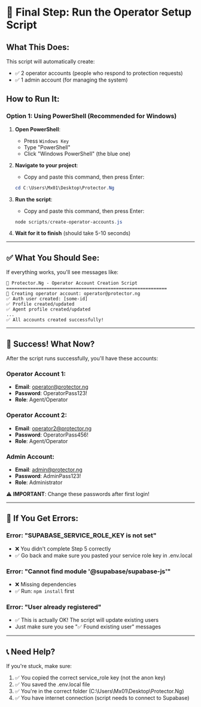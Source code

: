 # 🎯 Final Step: Run the Operator Setup Script

## What This Does:
This script will automatically create:
- ✅ 2 operator accounts (people who respond to protection requests)
- ✅ 1 admin account (for managing the system)

## How to Run It:

### Option 1: Using PowerShell (Recommended for Windows)

1. **Open PowerShell**:
   - Press `Windows Key`
   - Type "PowerShell"
   - Click "Windows PowerShell" (the blue one)

2. **Navigate to your project**:
   - Copy and paste this command, then press Enter:
   ```powershell
   cd C:\Users\Mx01\Desktop\Protector.Ng
   ```

3. **Run the script**:
   - Copy and paste this command, then press Enter:
   ```powershell
   node scripts/create-operator-accounts.js
   ```

4. **Wait for it to finish** (should take 5-10 seconds)

---

## ✅ What You Should See:

If everything works, you'll see messages like:
```
🚀 Protector.Ng - Operator Account Creation Script
============================================================
📝 Creating operator account: operator@protector.ng
✅ Auth user created: [some-id]
✅ Profile created/updated
✅ Agent profile created/updated
...
✅ All accounts created successfully!
```

---

## 🎉 Success! What Now?

After the script runs successfully, you'll have these accounts:

### Operator Account 1:
- **Email**: operator@protector.ng
- **Password**: OperatorPass123!
- **Role**: Agent/Operator

### Operator Account 2:
- **Email**: operator2@protector.ng
- **Password**: OperatorPass456!
- **Role**: Agent/Operator

### Admin Account:
- **Email**: admin@protector.ng
- **Password**: AdminPass123!
- **Role**: Administrator

⚠️ **IMPORTANT**: Change these passwords after first login!

---

## 🔧 If You Get Errors:

### Error: "SUPABASE_SERVICE_ROLE_KEY is not set"
- ❌ You didn't complete Step 5 correctly
- ✅ Go back and make sure you pasted your service role key in .env.local

### Error: "Cannot find module '@supabase/supabase-js'"
- ❌ Missing dependencies
- ✅ Run: `npm install` first

### Error: "User already registered"
- ✅ This is actually OK! The script will update existing users
- Just make sure you see "✅ Found existing user" messages

---

## 📞 Need Help?

If you're stuck, make sure:
1. ✅ You copied the correct service_role key (not the anon key)
2. ✅ You saved the .env.local file
3. ✅ You're in the correct folder (C:\Users\Mx01\Desktop\Protector.Ng)
4. ✅ You have internet connection (script needs to connect to Supabase)


